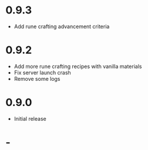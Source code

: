 # 0.9.3
- Add rune crafting advancement criteria

# 0.9.2
- Add more rune crafting recipes with vanilla materials
- Fix server launch crash
- Remove some logs

# 0.9.0
- Initial release

# -